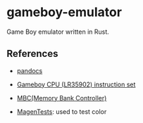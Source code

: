 # gameboy-emulator

Game Boy emulator written in Rust.

## References

- [pandocs](https://gbdev.io/pandocs)

- [Gameboy CPU (LR35902) instruction set](https://www.pastraiser.com/cpu/gameboy/gameboy_opcodes.html)

- [MBC(Memory Bank Controller)](https://gbdev.gg8.se/wiki/articles/Memory_Bank_Controllers)

- [MagenTests](https://github.com/alloncm/MagenTests): used to test color
